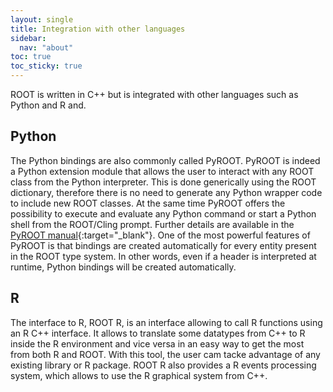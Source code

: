 ```yaml
---
layout: single
title: Integration with other languages
sidebar:
  nav: "about"
toc: true
toc_sticky: true
---
```


ROOT is written in C++ but is integrated with other languages such as Python and R and.

## Python
The Python bindings are also commonly called PyROOT. PyROOT is indeed a Python
extension module that allows the user to interact with any ROOT class from the Python
interpreter. This is done generically using the ROOT dictionary, therefore there is no
need to generate any Python wrapper code to include new ROOT classes. At the same time
PyROOT offers the possibility to execute and evaluate any Python command or start a
Python shell from the ROOT/Cling prompt. Further details are available in the
[PyROOT manual](http://wlav.web.cern.ch/wlav/pyroot){:target="_blank"}. One of the most powerful features
of PyROOT is that bindings are created automatically for every entity present in the
ROOT type system. In other words, even if a header is interpreted at runtime, Python
bindings will be created automatically.

## R
The interface to R, ROOT R, is an interface allowing to call R functions using an R
C++ interface. It allows to translate some datatypes from C++ to R inside the R
environment and vice versa in an easy way to get the most from both R and ROOT.
With this tool, the user cam tacke advantage of any existing library or R package.
ROOT R also provides a R events processing system, which allows to use the R graphical
system from C++.